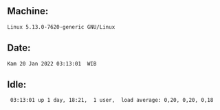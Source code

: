 ## Machine:
```
Linux 5.13.0-7620-generic GNU/Linux
```
## Date:
```
Kam 20 Jan 2022 03:13:01  WIB
```
## Idle:
```
 03:13:01 up 1 day, 18:21,  1 user,  load average: 0,20, 0,20, 0,18
```
